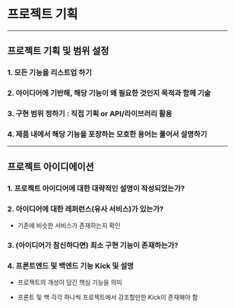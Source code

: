 # 프로젝트 기획

***

## 프로젝트 기획 및 범위 설정

### 1. 모든 기능을 리스트업 하기

### 2. 아이디어에 기반해, 해당 기능이 왜 필요한 것인지 목적과 함께 기술

### 3. 구현 범위 정하기 : 직접 기획 or API/라이브러리 활용

### 4. 제품 내에서 해당 기능을 포장하는 모호한 용어는 풀어서 설명하기

***

## 프로젝트 아이디에이션

### 1. 프로젝트 아이디어에 대한 대략적인 설명이 작성되었는가?

### 2. 아이디어에 대한 레퍼런스(유사 서비스)가 있는가? 
- 기존에 비슷한 서비스가 존재하는지 확인

### 3. (아이디어가 참신하다면) 최소 구현 기능이 존재하는가?

### 4. 프론트엔드 및 백엔드 기능 Kick 및 설명
- 프로젝트의 개성이 담긴 핵심 기능을 의미

- 프론트 및 백 각각 하나씩 프로젝트에서 강조할만한 Kick이 존재해야 함
